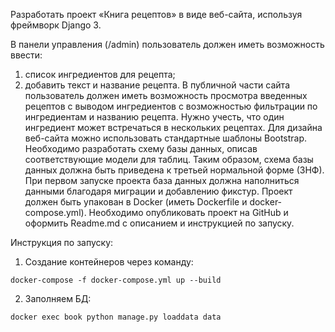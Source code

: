 Разработать проект «Книга рецептов» в виде веб-сайта, используя фреймворк Django 3.

В панели управления (/admin) пользователь должен иметь возможность ввести:
1. список ингредиентов для рецепта;
2. добавить текст и название рецепта.
В публичной части сайта пользователь должен иметь возможность просмотра введенных рецептов с выводом ингредиентов с возможностью фильтрации по ингредиентам и названию рецепта. Нужно учесть, что один ингредиент может встречаться в нескольких рецептах.
Для дизайна веб-сайта можно использовать стандартные шаблоны Bootstrap.
Необходимо разработать схему базы данных, описав соответствующие модели для таблиц. Таким образом, схема базы данных должна быть приведена к третьей нормальной форме (3НФ).
При первом запуске проекта база данных должна наполниться данными благодаря миграции и добавлению фикстур.
Проект должен быть упакован в Docker (иметь Dockerfile и docker-compose.yml).
Необходимо опубликовать проект на GitHub и оформить Readme.md с описанием и инструкцией по запуску.

Инструкция по запуску:

1. Создание контейнеров через команду: 

```shell
docker-compose -f docker-compose.yml up --build
```

2. Заполняем БД:

```shell
docker exec book python manage.py loaddata data
```
